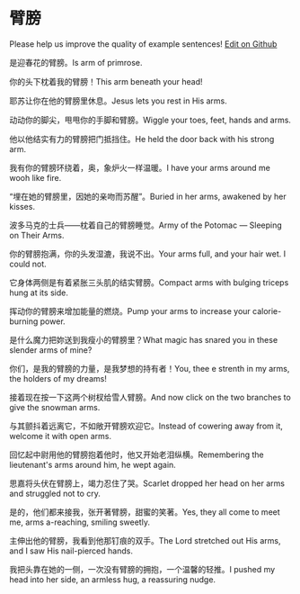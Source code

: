 # 臂膀

Please help us improve the quality of example sentences! [Edit on Github](https://github.com/jiyushe/jiyu-example-sentence-source/blob/main/chinese/bibang.md)

<p><span class="chinese">是迎春花的臂膀。</span><span class="english">Is arm of primrose.</span></p>

<p><span class="chinese">你的头下枕着我的臂膀！</span><span class="english">This arm beneath your head!</span></p>

<p><span class="chinese">耶苏让你在他的臂膀里休息。</span><span class="english">Jesus lets you rest in His arms.</span></p>

<p><span class="chinese">动动你的脚尖，甩甩你的手脚和臂膀。</span><span class="english">Wiggle your toes, feet, hands and arms.</span></p>

<p><span class="chinese">他以他结实有力的臂膀把门抵挡住。</span><span class="english">He held the door back with his strong arm.</span></p>

<p><span class="chinese">我有你的臂膀环绕着，奥，象炉火一样温暖。</span><span class="english">I have your arms around me wooh like fire.</span></p>

<p><span class="chinese">“埋在她的臂膀里，因她的亲吻而苏醒”。</span><span class="english">Buried in her arms, awakened by her kisses.</span></p>

<p><span class="chinese">波多马克的士兵——枕着自己的臂膀睡觉。</span><span class="english">Army of the Potomac — Sleeping on Their Arms.</span></p>

<p><span class="chinese">你的臂膀抱满，你的头发湿漉，我说不出。</span><span class="english">Your arms full, and your hair wet. I could not.</span></p>

<p><span class="chinese">它身体两侧是有着紧胀三头肌的结实臂膀。</span><span class="english">Compact arms with bulging triceps hung at its side.</span></p>

<p><span class="chinese">挥动你的臂膀来增加能量的燃烧。</span><span class="english">Pump your arms to increase your calorie-burning power.</span></p>

<p><span class="chinese">是什么魔力把妳送到我瘦小的臂膀里？</span><span class="english">What magic has snared you in these slender arms of mine?</span></p>

<p><span class="chinese">你们，是我的臂膀的力量，是我梦想的持有者！</span><span class="english">You, thee e strenth in my arms, the holders of my dreams!</span></p>

<p><span class="chinese">接着现在按一下这两个树杈给雪人臂膀。</span><span class="english">And now click on the two branches to give the snowman arms.</span></p>

<p><span class="chinese">与其颤抖着远离它，不如敞开臂膀欢迎它。</span><span class="english">Instead of cowering away from it, welcome it with open arms.</span></p>

<p><span class="chinese">回忆起中尉用他的臂膀抱着他时，他又开始老泪纵横。</span><span class="english">Remembering the lieutenant's arms around him, he wept again.</span></p>

<p><span class="chinese">思嘉将头伏在臂膀上，竭力忍住了哭。</span><span class="english">Scarlet dropped her head on her arms and struggled not to cry.</span></p>

<p><span class="chinese">是的，他们都来接我，张开著臂膀，甜蜜的笑著。</span><span class="english">Yes, they all come to meet me, arms a-reaching, smiling sweetly.</span></p>

<p><span class="chinese">主伸出他的臂膀，我看到他那钉痕的双手。</span><span class="english">The Lord stretched out His arms, and I saw His nail-pierced hands.</span></p>

<p><span class="chinese">我把头靠在她的一侧，一次没有臂膀的拥抱，一个温馨的轻推。</span><span class="english">I pushed my head into her side, an armless hug, a reassuring nudge.</span></p>

